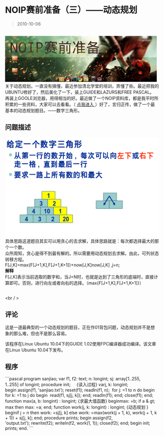 # NOIP赛前准备（三）——动态规划 

> 2010-10-06

<div class="pcs-article-content_ptkaiapt4bxy_baiduscarticle" id="detailArticleContent_ptkaiapt4bxy_baiduscarticle">
 <p>
  <br/>
  <img height="150" src="images/2bfedf4eb8e658cc2e6fc89702579e50.jpg" width="500"/>
  <br/>
关于动态规划，一直没有搞懂，最近参加清北学堂的培训，弄懂了些。最近把我的UBUNTU修好了，然后美化了一下，装上GUIDE和LAZURS和FREE PASCAL。
<br/>
再装上GOOLE浏览器，用得相当的好。最近做了一个NOIP资料库，都是我平时所积累的一些资料，大家可以去看看。（
  <a href="http://www.yifan.tk/noip" target="_blank">
   点我进入
  </a>
  ）好了，言归正传，做了一个最基本的动态规划题目。——数字三角形。
  
 <h2>问题描述</h2>
  <img height="327" src="images/bebd9c21fce0e0d790082518aec55cee.jpg" width="537"/>
 具体思路这道题目其实可以用贪心的去求解，具体思路就是：每次都选择最大的那个一个数。
 <br / >
众所周知，贪心是得不到最有解的。所以需要用动态规划去求解。由此，可列状态转移方程。
 <br / >
F[J,K]=max{F[J+1,K],F[J+1,K+1]}+now[J,K]now[J,K] ,j=n;
 <br / >
<strong>解释</strong>
<br / >
F[J,K]表示当前选取的数字和，当J=N时，也就是达到了三角形的底端时，直接计算即可。否则，进行向左或者向右的选择。（max{F[J+1,K],F[J+1,K+1]}）
 <br / >
 <br / >

<br / >
<h2>评论 </h2>
这是一道最典型的一个动态规划的题目，正在作01背包问题，动态规划并不是想象的那么难，但也不是那么容易。
<br/> 

该程序在Linux Ubuntu 10.04下的GUIDE 1.02使用FPC编译器成功编译。该文章在Linux Ubuntu 10.04下发布。
 </p>
</div>


<h2>程序 </h2>
```pascal
program sanjiao;
var f1,
f2: text;
n: longint;
sj: array[1..255, 1..255] of longint;
procedure init;     {读入过程}
varj,
k: longint;
begin assign(f1, 'sanjiao.txt'); reset(f1); readln(f1, n); 
for j: =1 to n do begin 
for k: =1 to j do begin  read(f1, sj[j, k]); end;
readln(f1);
end;
close(f1);
end;
function max(a, b: longint) : longint; {求最大值函数}
beginmax: =b;
if a & gt;
max then max: =a;
end;
function work(j, k: longint) : longint; {动态规划
}
beginif j = n then work: =sj[j, k]
else work: =max(work(j + 1, k), work(j + 1, k + 1)) + sj[j, k];
end;
procedure prints;
begin assign(f2, 'output.txt'); rewrite(f2);
writeln(f2, work(1, 1));
close(f2);
end;
begin init;
prints;
end.
```